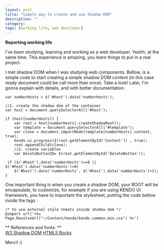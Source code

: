 ```yaml
---
layout: post
title: "Simple way to create and use Shadow DOM"
description: ""
category: 
tags: [working life, web developer]
---
```


**Reporting working life**

I've been studying, learning and working as a web developer. Yeahh, at the same time. This experience is amazing, you learn things to put in a real project. 

I met shadow DOM when I was studying web components. Bellow, is a simple code to start creating a simple shadow DOM content (in this case ready document could be call more than once). 
Take a look! 
Later, I'm gonna explain with details, and with better documentation.

    var numberHosts = $('#host').data('numberHosts');
    
    //1. create the shadow dom of the container
    var host = document.querySelectorAll('#host'); 

    if (host[numberHosts]) {
        var root = host[numberHosts].createShadowRoot();               
        var template = document.querySelectorAll('#template');
        var clone = document.importNode(template[numberHosts].content, true);
        kendo.ui.progress($(root.getElementById('Content')) , true);
        root.appendChild(clone);
        //2. create variables
        var DeleteButtonID= $(root.getElementById('DeleteButton'));  
        
     if ($('#host').data('numberHosts')==0 || $('#host').data('numberHosts')>0) 
        $('#host').data('numberHosts', $('#host').data('numberHosts')+1);
    }

One important thing is when you create a shadow DOM, your ROOT will be encapsulate, to customize, for example if you are using KENDO UI framework, 
you have to important the stylesheet, putting the code bellow inside the tags <style> </style>:


    /* to use external style sheets inside shadow dom */
    @import url('<%= Page.ResolveUrl("~/Content/kendo/kendo.common.min.css") %>')
     
    
** References and fonts: **   
[W3 Shadow DOM](https://www.w3.org/TR/shadow-dom/)
[HTML5 Rocks](http://www.html5rocks.com/en/tutorials/webcomponents/shadowdom/)

Merci! :)